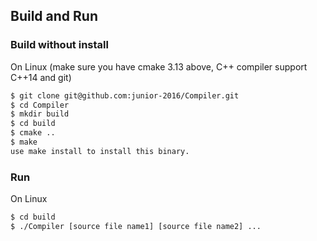 ## Build and Run
### Build without install
On Linux (make sure you have cmake 3.13 above,
C++ compiler support C++14 and git)
```bash
$ git clone git@github.com:junior-2016/Compiler.git
$ cd Compiler
$ mkdir build
$ cd build
$ cmake ..
$ make 
use make install to install this binary.
```

### Run 
On Linux
```bash 
$ cd build
$ ./Compiler [source file name1] [source file name2] ... 
```

